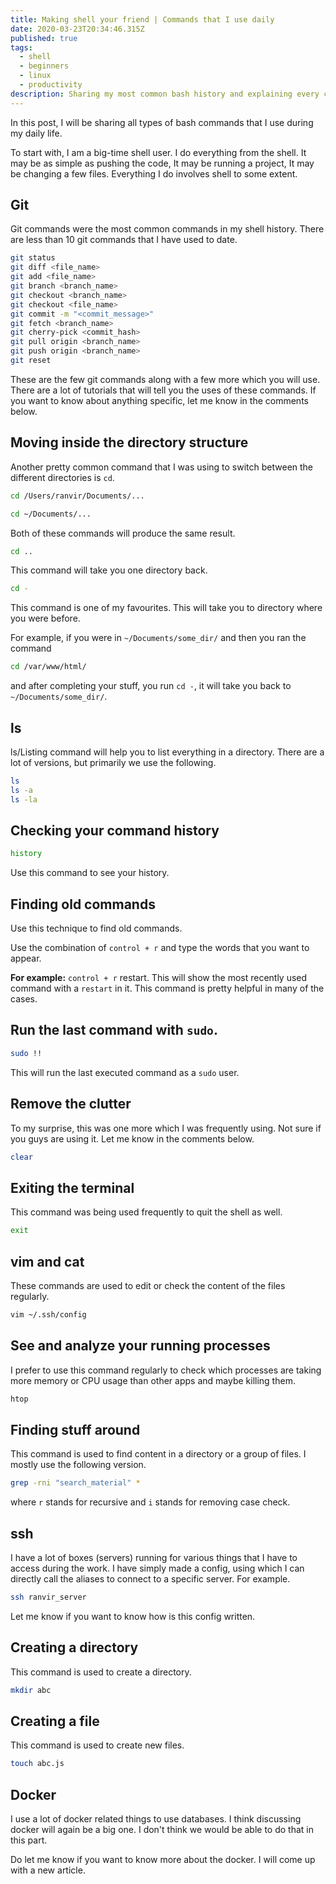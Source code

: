 ```yaml
---
title: Making shell your friend | Commands that I use daily
date: 2020-03-23T20:34:46.315Z
published: true
tags:
  - shell
  - beginners
  - linux
  - productivity
description: Sharing my most common bash history and explaining every command.
---
```

In this post, I will be sharing all types of bash commands that I use during my daily life.

To start with, I am a big-time shell user. I do everything from the shell. It may be as simple as pushing the code, It may be running a project, It may be changing a few files. Everything I do involves shell to some extent.

## Git

Git commands were the most common commands in my shell history. There are less than 10 git commands that I have used to date.

```bash
git status
git diff <file_name>
git add <file_name>
git branch <branch_name>
git checkout <branch_name>
git checkout <file_name>
git commit -m "<commit_message>"
git fetch <branch_name>
git cherry-pick <commit_hash>
git pull origin <branch_name>
git push origin <branch_name>
git reset
```

These are the few git commands along with a few more which you will use. There are a lot of tutorials that will tell you the uses of these commands. If you want to know about anything specific, let me know in the comments below.

## Moving inside the directory structure

Another pretty common command that I was using to switch between the different directories is `cd`.

```bash
cd /Users/ranvir/Documents/...
```

```bash
cd ~/Documents/...
```

Both of these commands will produce the same result.

```bash
cd ..
```

This command will take you one directory back.

```bash
cd -
```

This command is one of my favourites. This will take you to directory where you were before.

For example, if you were in `~/Documents/some_dir/` and then you ran the command

```bash
cd /var/www/html/
```

and after completing your stuff, you run `cd -`, it will take you back to `~/Documents/some_dir/`.

## ls

ls/Listing command will help you to list everything in a directory. There are a lot of versions, but primarily we use the following.

```bash
ls
ls -a
ls -la
```

## Checking your command history

```bash
history
```
Use this command to see your history.

## Finding old commands

Use this technique to find old commands.

Use the combination of `control + r` and type the words that you want to appear.

**For example:** `control + r` restart. This will show the most recently used command with a `restart` in it. This command is pretty helpful in many of the cases.

## Run the last command with `sudo`.


```bash
sudo !!
```

This will run the last executed command as a `sudo` user.

## Remove the clutter

To my surprise, this was one more which I was frequently using. Not sure if you guys are using it. Let me know in the comments below.

```bash
clear
```


## Exiting the terminal

This command was being used frequently to quit the shell as well.

```bash
exit
```

## vim and cat

These commands are used to edit or check the content of the files regularly.

```bash
vim ~/.ssh/config
```

## See and analyze your running processes

I prefer to use this command regularly to check which processes are taking more memory or CPU usage than other apps and maybe killing them.

```bash
htop
```

## Finding stuff around

This command is used to find content in a directory or a group of files. I mostly use the following version.

```bash
grep -rni "search_material" *
```

where `r` stands for recursive and `i` stands for removing case check.

## ssh

I have a lot of boxes (servers) running for various things that I have to access during the work. I have simply made a config, using which I can directly call the aliases to connect to a specific server. For example.

```bash
ssh ranvir_server
```

Let me know if you want to know how is this config written.

## Creating a directory

This command is used to create a directory.

```bash
mkdir abc
```

## Creating a file

This command is used to create new files.

```bash
touch abc.js
```

## Docker

I use a lot of docker related things to use databases. I think discussing docker will again be a big one. I don't think we would be able to do that in this part.

Do let me know if you want to know more about the docker. I will come up with a new article.